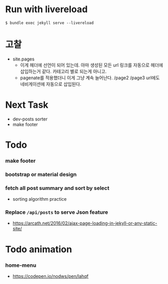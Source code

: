 
# Run with livereload

```
$ bundle exec jekyll serve --livereload
```


# 고찰
* site.pages
    * 이게 헤더에 선언이 되어 있는데. 아마 생성된 모든 url 링크를 자동으로 헤더에 삽입하는거 같다. 카테고리 별로 되는게 아니고.
    * pagenate를 적용했더니 이게 그냥 계속 늘어난다. /page2 /page3 url에도 네비게이션에 자동으로 삽입된다.


# Next Task
* dev-posts sorter
* make footer

# Todo

### make footer

### bootstrap or material design


### fetch all post summary and sort by select
* sorting algorithm practice


### Replace `/api/posts` to serve Json feature
* https://arcath.net/2016/02/ajax-page-loading-in-jekyll-or-any-static-site/



# Todo animation
### home-menu
* https://codepen.io/nodws/pen/lahqf